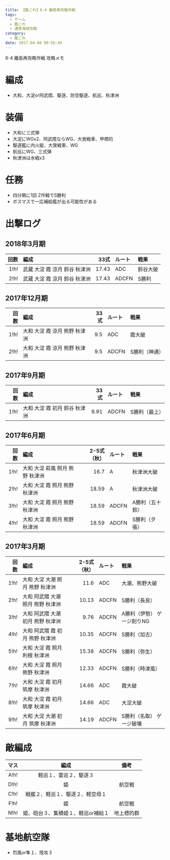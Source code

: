 ```yaml
---
title: 【艦これ】6-4 離島再攻略作戦
tags:
  - ゲーム
  - 艦これ
  - 通常海域攻略
category:
  - 艦これ
date: 2017-04-08 00:56:49
---
```


6-4 離島再攻略作戦 攻略メモ

<!-- more -->

# 編成

* 大和、大淀or阿武隈、駆逐、防空駆逐、航巡、秋津洲

# 装備

* 大和に三式弾
* 大淀にWGx2、阿武隈ならWG、大発戦車、甲標的
* 駆逐艦に内火艇、大発戦車、WG
* 航巡にWG、三式弾
* 秋津洲は水戦x3

# 任務

* 四分期に1回 Z作戦でS勝利
* ボスマスで一応補給艦が出る可能性がある

# 出撃ログ

## 2018年3月期

|回数|編成|33式|ルート|戦果|
|---:|:---|---------:|:----|:---|
|1!h!|武蔵 大淀 霞 涼月 鈴谷 秋津洲|17.43|ADC|鈴谷大破|
|2!h!|武蔵 大淀 霞 涼月 鈴谷 秋津洲|17.43|ADCFN|S勝利|

## 2017年12月期

|回数|編成|33式|ルート|戦果|
|---:|:---|---------:|:----|:---|
|1!h!|大和 大淀 霞 涼月 熊野 秋津洲|9.5|ADC|霞大破|
|2!h!|大和 大淀 霞 涼月 熊野 秋津洲|9.5|ADCFN|S勝利（神通）|

## 2017年9月期

|回数|編成|33式|ルート|戦果|
|---:|:---|---------:|:----|:---|
|1!h!|大和 大淀 霞 初月 鈴谷 秋津洲|9.91|ADCFN|S勝利（最上）|

## 2017年6月期

|回数|編成|2-5式（秋）|ルート|戦果|
|---:|:---|---------:|:----|:---|
|1!h!|大和 大淀 萩風 照月 熊野 秋津洲|16.7|A|秋津洲大破|
|2!h!|大和 大淀 霞 照月 熊野 秋津洲|18.59|A|秋津洲大破|
|3!h!|大和 大淀 霞 照月 熊野 秋津洲|18.59|ADCFN|A勝利（五十鈴）|
|4!h!|大和 大淀 霞 照月 熊野 秋津洲|18.59|ADCFN|S勝利（夕張）|

## 2017年3月期

|回数|編成|2-5式（秋）|ルート|戦果|
|---:|:---|---------:|:----|:---|
|1!h!|大和 大淀 大潮 照月 熊野 秋津洲|11.6|ADC|大潮、熊野大破|
|2!h!|大和 阿武隈 大潮 照月 熊野 秋津洲|10.13|ADCFN|S勝利（長良）|
|3!h!|大和 阿武隈 大潮 初月 熊野 秋津洲|9.76|ADCFN|A勝利（伊勢） ゲージ削りNG|
|4!h!|大和 阿武隈 霞 初月 熊野 秋津洲|10.35|ADCFN|S勝利（加古）|
|5!h!|大和 大淀 霞 照月 利根 秋津洲|15.38|ADCFN|S勝利（弥生）|
|6!h!|大和 大淀 霞 照月 熊野 秋津洲|12.33|ADCFN|S勝利（時津風）|
|7!h!|大和 大淀 霞 初月 筑摩 秋津洲|14.66|ADC|霞大破|
|8!h!|大和 大淀 霞 初月 筑摩 秋津洲|14.66|ADC|大淀大破|
|9!h!|大和 大淀 大潮 初月 筑摩 秋津洲|14.19|ADCFN|S勝利（名取） ゲージ破壊|

# 敵編成

|マス|編成|備考|
|:--:|:---:|:-:|
|A!h!|軽巡１、雷巡２、駆逐３||
|D!h!|姫|航空戦|
|C!h!|戦艦２、軽巡１、駆逐２、軽空母１||
|F!h!|姫|航空戦|
|N!h!|姫、砲台３、集積姫１、軽巡or補給１|地上標的群|

# 基地航空隊

* 烈風or隼１、陸攻３
